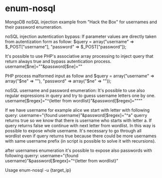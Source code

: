 # enum-nosql
MongoDB noSQL injection example from "Hack the Box" for usernames and their password enumeration.

noSQL injection autentication bypass:
If parameter values are directly taken from autentization form as follow:
$query = array("username" => $_POST["username"], "password" => $_POST["password"]);

It's possible to use PHP's associative array processing to inject query that return always true and bypass autentication process.
username[$ne]=""&password[$ne]=""

PHP process malformed input as follow and 
$query = array("username" => array("$ne" => ""), "password" => array("$ne" => ""));

noSQL username and password enumeration:
It's possible to use also regular expressions in query and try to guess username letters one by one.
username[$regex]="^{letter from wordlist}"&password[$regex]=""""

If we have username for example alice we start with letter with following query:
username="{found username}"&password[$regex]="^a"
querry returns true so we know that there is username who starts with letter a. If query returns false we continue with next letter from wordlist. In this way is possible to expose whole username. It's necessary to go through all wordlist even if query returns true because there could be more usernames with same username prefix (in script is possible to solve it with recursions).

after usernames enumeration it's possible to expose also passwords with following querry:
username="{found username}"&password[$regex]="^{letter from wordlist}"

Usage
enum-nosql -u {target_ip}

